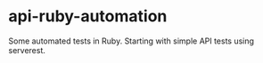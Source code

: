 # api-ruby-automation
Some automated tests in Ruby. Starting with simple API tests using serverest.
